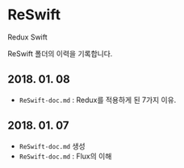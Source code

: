 # ReSwift

Redux Swift

ReSwift 폴더의 이력을 기록합니다.
> []()

## 2018. 01. 08
* `ReSwift-doc.md` : Redux를 적용하게 된 7가지 이유.

## 2018. 01. 07
* `ReSwift-doc.md` 생성
* `ReSwift-doc.md` : Flux의 이해
